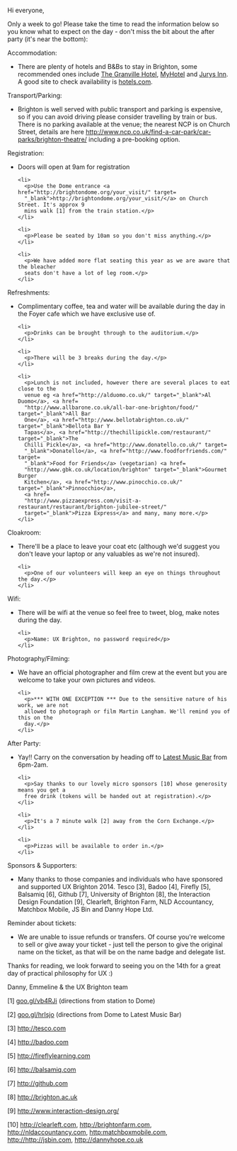 <p>
Hi everyone,
</p>

<p>
Only a week to go! Please take the time to read the information below so
you know what to expect on the day - don't miss the bit about the after
party (it's near the bottom):
</p>

<p>
Accommodation:
</p>

<ul>
    <li>
      <p>
There are plenty of hotels and B&Bs to stay in Brighton, some
recommended ones include
<a href="http://www.granvillehotel.co.uk/" target="_blank">The Granville
Hotel</a>, <a href=
      "http://www.myhotels.com/my-hotel-brighton/index.html?gclid=CPmL7vey6MECFcrKtAodAXAApw"
      target="_blank">MyHotel</a> and
<a href="http://www.jurysinns.com/hotels/brighton/"
      target="_blank">Jurys Inn</a>. A good site to check availability
is <a href=
      "http://www.hotels.com/" target="_blank">hotels.com</a>.
</p>
    </li>
  </ul>

<p>
Transport/Parking:
</p>

<ul>
    <li>
      <p>
Brighton is well served with public transport and parking is expensive,
so if you can avoid driving please consider travelling by train or bus.
There is no parking available at the venue; the nearest NCP is on Church
Street, details are here
<a href="http://www.ncp.co.uk/find-a-car-park/car-parks/brighton-theatre/"
      target=
      "_blank">http://www.ncp.co.uk/find-a-car-park/car-parks/brighton-theatre/</a>
including a pre-booking option.
</p>
    </li>
  </ul>

<p>
Registration:
</p>

<ul>
    <li>
      <p>
Doors will open at 9am for registration
</p>
    </li>

    <li>
      <p>Use the Dome entrance <a href="http://brightondome.org/your_visit/" target=
      "_blank">http://brightondome.org/your_visit/</a> on Church Street. It's approx 9
      mins walk [1] from the train station.</p>
    </li>

    <li>
      <p>Please be seated by 10am so you don't miss anything.</p>
    </li>

    <li>
      <p>We have added more flat seating this year as we are aware that the bleacher
      seats don't have a lot of leg room.</p>
    </li>

</ul>

<p>
Refreshments:
</p>

<ul>
    <li>
      <p>
Complimentary coffee, tea and water will be available during the day in
the Foyer cafe which we have exclusive use of.
</p>
    </li>

    <li>
      <p>Drinks can be brought through to the auditorium.</p>
    </li>

    <li>
      <p>There will be 3 breaks during the day.</p>
    </li>

    <li>
      <p>Lunch is not included, however there are several places to eat close to the
      venue eg <a href="http://alduomo.co.uk/" target="_blank">Al Duomo</a>, <a href=
      "http://www.allbarone.co.uk/all-bar-one-brighton/food/" target="_blank">All Bar
      One</a>, <a href="http://www.bellotabrighton.co.uk/" target="_blank">Bellota Bar Y
      Tapas</a>, <a href="http://thechillipickle.com/restaurant/" target="_blank">The
      Chilli Pickle</a>, <a href="http://www.donatello.co.uk/" target=
      "_blank">Donatello</a>, <a href="http://www.foodforfriends.com/" target=
      "_blank">Food for Friends</a> (vegetarian) <a href=
      "http://www.gbk.co.uk/location/brighton" target="_blank">Gourmet Burger
      Kitchen</a>, <a href="http://www.pinocchio.co.uk/" target="_blank">Pinnocchio</a>,
      <a href=
      "http://www.pizzaexpress.com/visit-a-restaurant/restaurant/brighton-jubilee-street/"
      target="_blank">Pizza Express</a> and many, many more.</p>
    </li>

</ul>

<p>
Cloakroom:
</p>

<ul>
    <li>
      <p>
There'll be a place to leave your coat etc (although we'd suggest you
don't leave your laptop or any valuables as we're not insured).
</p>
    </li>

    <li>
      <p>One of our volunteers will keep an eye on things throughout the day.</p>
    </li>

</ul>

<p>
Wifi:
</p>

<ul>
    <li>
      <p>
There will be wifi at the venue so feel free to tweet, blog, make notes
during the day.
</p>
    </li>

    <li>
      <p>Name: UX Brighton, no password required</p>
    </li>

</ul>

<p>
Photography/Filming:
</p>

<ul>
    <li>
      <p>
We have an official photographer and film crew at the event but you are
welcome to take your own pictures and videos.
</p>
    </li>

    <li>
      <p>*** WITH ONE EXCEPTION *** Due to the sensitive nature of his work, we are not
      allowed to photograph or film Martin Langham. We'll remind you of this on the
      day.</p>
    </li>

</ul>

<p>
After Party:
</p>

<ul>
    <li>
      <p>
Yay!! Carry on the conversation by heading off to <a href=
      "http://thelatest.co.uk/musicbar/brighton-party-wedding-venue" target=
      "_blank">Latest Music Bar</a> from 6pm-2am.
</p>
    </li>

    <li>
      <p>Say thanks to our lovely micro sponsors [10] whose generosity means you get a
      free drink (tokens will be handed out at registration).</p>
    </li>

    <li>
      <p>It's a 7 minute walk [2] away from the Corn Exchange.</p>
    </li>

    <li>
      <p>Pizzas will be available to order in.</p>
    </li>

</ul>

<p>
Sponsors & Supporters:
</p>

<ul>
    <li>
      <p>
Many thanks to those companies and individuals who have sponsored and
supported UX Brighton 2014. Tesco [3], Badoo [4], Firefly [5], Balsamiq
[6], Github [7], University of Brighton [8], the Interaction Design
Foundation [9], Clearleft, Brighton Farm, NLD Accountancy, Matchbox
Mobile, JS Bin and Danny Hope Ltd.
</p>
    </li>
  </ul>

<p>
Reminder about tickets:
</p>

<ul>
    <li>
      <p>
We are unable to issue refunds or transfers. Of course you're welcome to
sell or give away your ticket - just tell the person to give the
original name on the ticket, as that will be on the name badge and
delegate list.
</p>
    </li>
  </ul>

<p>
Thanks for reading, we look forward to seeing you on the 14th for a
great day of practical philosophy for UX :)
</p>

<p>
Danny, Emmeline & the UX Brighton team
</p>

<p>
[1] <a href="http://goo.gl/vb4RJi" target="_blank">goo.gl/vb4RJi</a>
(directions from station to Dome)
</p>

<p>
[2] <a href="http://goo.gl/hrIsjo" target="_blank">goo.gl/hrIsjo</a>
(directions from Dome to Latest Music Bar)
</p>

<p>
[3] <a href="http://tesco.com" target="_blank">http://tesco.com</a>
</p>

<p>
[4] <a href="http://badoo.com" target="_blank">http://badoo.com</a>
</p>

<p>
[5] <a href="http://fireflylearning.com" target=
  "_blank">http://fireflylearning.com</a>
</p>

<p>
[6]
<a href="http://balsamiq.com" target="_blank">http://balsamiq.com</a>
</p>

<p>
[7] <a href="http://github.com" target="_blank">http://github.com</a>
</p>

<p>
[8]
<a href="http://brighton.ac.uk" target="_blank">http://brighton.ac.uk</a>
</p>

<p>
[9] <a href="http://www.interaction-design.org/" target=
  "_blank">http://www.interaction-design.org/</a>
</p>

<p>
[10]
<a href="http://clearleft.com" target="_blank">http://clearleft.com</a>,
<a href="http://brightonfarm.com" target="_blank">http://brightonfarm.com</a>,
<a href=
  "http://nldaccountancy.com" target="_blank">http://nldaccountancy.com</a>,
<a href=
  "http://matchboxmobile.com/" target="_blank">http:matchboxmobile.com</a>,
<a href=
  "http://jsbin.com" target="_blank">http://http://jsbin.com</a>,
<a href=
  "http://dannyhope.co.uk" target="_blank">http://dannyhope.co.uk</a>
</p>


